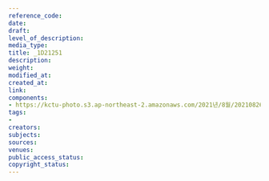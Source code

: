 ```yaml
---
reference_code: 
date: 
draft: 
level_of_description: 
media_type: 
title: _1D21251
description: 
weight: 
modified_at: 
created_at: 
link: 
components:
- https://kctu-photo.s3.ap-northeast-2.amazonaws.com/2021년/8월/20210826_하반기+총파업+대장정_강원/_1D21251.jpg
tags:
- 
creators: 
subjects: 
sources: 
venues: 
public_access_status: 
copyright_status: 
---
```

